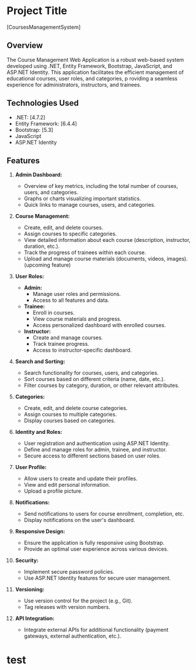 # Project Title

[CoursesManagementSystem]

## Overview

The Course Management Web Application is a robust web-based system developed using .NET, Entity Framework, Bootstrap, JavaScript, and ASP.NET Identity.
This application facilitates the efficient management of 
educational courses, 
user roles,
and categories, p
roviding a seamless experience for administrators, instructors, and trainees.

## Technologies Used

- .NET: [4.7.2]
- Entity Framework: [6.4.4]
- Bootstrap: [5.3]
- JavaScript
- ASP.NET Identity

## Features

1. **Admin Dashboard:**
   - Overview of key metrics, including the total number of courses, users, and categories.
   - Graphs or charts visualizing important statistics.
   - Quick links to manage courses, users, and categories.

2. **Course Management:**
   - Create, edit, and delete courses.
   - Assign courses to specific categories.
   - View detailed information about each course (description, instructor, duration, etc.).
   - Track the progress of trainees within each course.
   - Upload and manage course materials (documents, videos, images). (upcoming feature)

3. **User Roles:**
   - **Admin:**
     - Manage user roles and permissions.
     - Access to all features and data.
   - **Trainee:**
     - Enroll in courses.
     - View course materials and progress.
     - Access personalized dashboard with enrolled courses.
   - **Instructor:**
     - Create and manage courses.
     - Track trainee progress.
     - Access to instructor-specific dashboard.

4. **Search and Sorting:**
   - Search functionality for courses, users, and categories.
   - Sort courses based on different criteria (name, date, etc.).
   - Filter courses by category, duration, or other relevant attributes.

5. **Categories:**
   - Create, edit, and delete course categories.
   - Assign courses to multiple categories.
   - Display courses based on categories.

6. **Identity and Roles:**
   - User registration and authentication using ASP.NET Identity.
   - Define and manage roles for admin, trainee, and instructor.
   - Secure access to different sections based on user roles.

7. **User Profile:**
   - Allow users to create and update their profiles.
   - View and edit personal information.
   - Upload a profile picture.

8. **Notifications:**
   - Send notifications to users for course enrollment, completion, etc.
   - Display notifications on the user's dashboard.

9. **Responsive Design:**
   - Ensure the application is fully responsive using Bootstrap.
   - Provide an optimal user experience across various devices.

10. **Security:**
    - Implement secure password policies.
    - Use ASP.NET Identity features for secure user management.

11. **Versioning:**
    - Use version control for the project (e.g., Git).
    - Tag releases with version numbers.

12. **API Integration:**
    - Integrate external APIs for additional functionality (payment gateways, external authentication, etc.).

# test